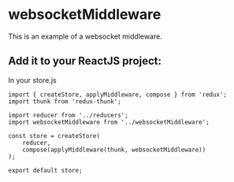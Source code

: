 # websocketMiddleware

This is an example of a websocket middleware.

## Add it to your ReactJS project:

In your store.js

```
import { createStore, applyMiddleware, compose } from 'redux';
import thunk from 'redux-thunk';

import reducer from '../reducers';
import websocketMiddleware from '../websocketMiddleware';

const store = createStore(
	reducer,
	compose(applyMiddleware(thunk, websocketMiddleware))
);

export default store;
```
